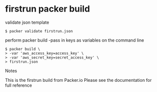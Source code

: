 # firstrun packer build 

validate json template

    $ packer validate firstrun.json

perform packer build
-pass in keys as variables on the command line

    $ packer build \
    > -var 'aws_access_key=access_key' \
    > -var 'aws_secret_key=secret_access_key' \
    > firstrun.json

Notes

This is the firstrun build from Packer.io
Please see the documentation for full reference

